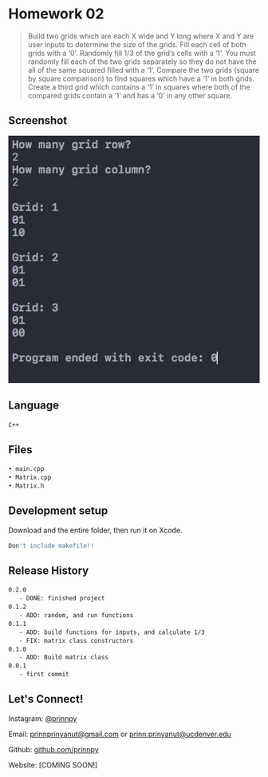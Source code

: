 
# Homework 02
> Build two grids which are each X wide and Y long where X and Y are user inputs to determine
the size of the grids. Fill each cell of both grids with a ‘0’. Randomly fill 1/3 of the grid’s cells
with a ‘1’. You must randomly fill each of the two grids separately so they do not have the all of
the same squared filled with a ‘1’. Compare the two grids (square by square comparison) to
find squares which have a ‘1’ in both grids. Create a third grid which contains a ‘1’ in squares
where both of the compared grids contain a ‘1’ and has a ‘0’ in any other square.

## Screenshot

<img src="https://github.com/prinnpy/object_oriented_pro/blob/HW02/OPPHW02.png" width="650">

## Language
```sh
C++
```

## Files
```sh
• main.cpp 
• Matrix.cpp
• Matrix.h
```
## Development setup

Download and the entire folder, then run it on Xcode.

```sh
Don't include makefile!!
```

## Release History

```sh
0.2.0
   - DONE: finished project
0.1.2
   - ADD: random, and run functions
0.1.1
   - ADD: build functions for inputs, and calculate 1/3
   - FIX: matrix class constructors
0.1.0
   - ADD: Build matrix class
0.0.1
   - first commit
```

## Let's Connect!

Instagram: [@prinnpy](https://www.instagram.com/prinnpy)

Email: prinnprinyanut@gmail.com or prinn.prinyanut@ucdenver.edu

Github: [github.com/prinnpy](https://github.com/prinnpy)

Website: [COMING SOON!]

